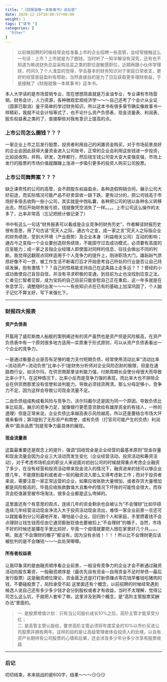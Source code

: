 ```yaml
---
title: "《财报就像一本故事书》读后感"
date: 2020-12-15T18:08:57+08:00
weight: 1
tags: ["读书 "]
categories: [
  "Other"
]
---
```

> 以前做招聘的时候经常会给准备上市的企业招聘一些高管，会经常接触这么一句话：上市？上市就是为了圈钱，当时听了一知半解没有深究，还有也不知道为嘛说财务总监采购总监之类的职位是敏感职位，近期再跟小伙伴学理财，时间久了个人浅显的觉得，学会基本的财务知识对于家庭日常收支，更好的经营家庭盈利有帮助，当然直接目的是为了日后获取更多理财收益，于是接触了《财报就像一本故事书》这本书。
<!--more-->

本人大学读的是市场营销专业，现在想想简直就是万金油专业，专业课有市场营销，财务会计，人力资源，各种微观宏观经济学～～～自己还考了个会计从业证（国家已取消）鉴于简单的学过财务知识，所以这本书有很多章节确实像故事书一样精彩，我就不论会计恒等式了，也不论什么资产负债表，现金流量表、利润表、股东权益表之类的了，直接聊些对我有意识上提高的点。

### 上市公司怎么圈钱？？？
一家企业上市之后发行股票，投资者利用自己的闲置资金购买，对于市场前景良好的企业会因此获得大量资金进入公司账号，正常的企业会利用这些钱进一步投资，比如说收购，并购，研发，怎样都行，然后钱生钱公司变大变大变强变强，市场上发行的股票的市场价值就蹭蹭上涨进一步吸引更多的投资人购买公司股票。

### 上市公司舞弊案？？？
缺乏课责性的公司的高管，会不顾股东权益盈余，各种造假购销合同，展示公司大好前途，而实际情况可能产品不好卖营收一路下跌，更有过分的，把公司钱高于市场好多倍去收购一些小公司，其实就是中饱私囊，各种把公司的钱以各种名义转移出去，然后开始财务报亏损，钱就像凭空消失了一样。。。。上市公司这么操作的太多了，比率非常高（忘记把统计做记录了）

书中有这么一句话“财务报表可以看成是企业竞争的财务历史”，作者解读财报历史很有意思，用了句古话“究天人之际，通古今之变，成一家之言”究天人之际指企业的财务绩效，受到大环境（产业趋势）及企业本身（利益相关公司）互动的影响；通古今之变指一个企业要创造财务绩效，不能固守过去成功模式，必须要有高度的应变能力；成一家之言指企业经理人即使面对同样的信息，往往会做出不同的判断。我觉得这翻观点同样适用于个人竞争力的提升上，刚进职场大门，雄赳赳气昂昂好像不可一世，被工作生活不断毒打后才开始思考自己所处的行业是否让自己持续发展，抱有激情？？？自己的性格能支持自己在这条路上走多远？？？曾经的小成功致使自己盲目自信，并没有寻求积极的变通，到目前为止也没找到应变之法，仁者见仁智者见智，成为宝妈的自己目前只能安慰自己正在重启，这一年多就是在休息学习，调整随时出发～～～～有些知识点在已有的基础上加深巩固了，个人脑子记忆不算太好，写下来强化下。

---

### 财报四大报表
#### 资产负债表
开篇用了威尼斯商人船舰的案例阐述有的资产虽然也是资产但是风险极高，在资产负债表中有一个原则很多地方适用—实质重于形式原则，可以从资产负债表看出一个企业的竞争力。

一是通过衡量企业是否有足够的能力支付短期负债，经常使用流动比率“流动比率=流动资产÷流动负债”比率小于1是财务分析师对企业风险忍耐的极限，但是在通路商行业，如沃尔玛，在供货商那里谈判能力强，付款周期长会使分母很大而导致比率小于1，在这种情况下，比率小反而是竞争力强的表现，而比率大也不排除企业在供货商那里没有信誉和谈判能力，导致必须钱货两清，那么分母足够小，竞争力不足，因为这样会导致公司现金流量不足。

二由负债组成构成看风险与竞争力，沃尔玛戴尔还是因为同一个原因，导致负债比率比较高，展示的竞争力足，就像银行更愿意贷款给有雄厚资金的有钱人，一样的道理）但是正常来说，企业负债比率越高表示风险越高，所以还是要结合市场大环境来看待；第3提到了无形资产和商誉，或有负债（打官司可能产生的负债）利润表中“盈余品质”则是竞争力最具体的展现。

#### 现金流量表 
这篇最重要还是观念上的提升，强调“回收现金是企业经营的最基本原则”现金存量和现金流量会因为企业三大活动而发生变化（企业经营活动，投资活动和筹资活动），对于考虑市场机会的职业人来说面对初创公司的时候就得重点考虑企业融资了多少，在没有经营和投资活动带来现金流入的情况下，融资进来的钱可以够企业撑几年，不能撑到盈利或者进一轮的融资流入那么又得考虑新工作；而对于投资者来说，需要注意一家正常运营的企业，如果应收账款大量增加，或者存货大量增加都是风险极高的，毕竟应收账款数值大且集中的情况下坏账的可能性会很大，而存货会贬值甚至被市场淘汰，很多企业都是这么垮掉的。

这里面还有个有意思的观点，连续几年的资金剩余也会被认为“不会理财”比如华硕连续几年经营活动现金净流入大于投资活动现金流出，难怪一家企业前景一旦还可以就能看到分公司遍地开发，哪怕是小企业。回归到个人和家庭，手里攒着钱不会点理财让钱生钱而任由它通货膨胀贬值也要被扣上“不会理财”的帽子，当然，市场不好的时候还是攥在手里比较好，毕竟一个疫情就要把人困在家里好几个月。。。。啊，我连“不会理财的帽子”都没有，因为没有余钱！！！！所以比不会理财更应该被批判的是不会赚钱～～～此处哭唧唧。

#### 所有者权益表
让我印象深的是由融资顺序看企业前景，一般没有竞争力的企业才会不断通过融资活动向股东筹资，一般融资顺序是（最优先自有资金—自用资金不足时举债—最后发行股票）这是融资顺位理论，资金匮乏还是打打新债赚点零花钱早餐钱吃猪肉的钱，不要碰股票了，风险承受不起
这里面还有个概念，以前招聘的时候经常遇到候选人说自己还有多少多少钱才会分到股权或者才有收益，当时不太理解，觉得公司怎么这么坑，不就把人套牢了嘛，这里涉及到两个概念，是“高阶主管股票奖酬办法”里面的。
> 一. 是股票增值计划：只有当公司股价成长10%之后，高阶主管才能享受分红；<br/>
> 二. 是高管主管认股权，要求高阶主管必须将年度奖金的10%以市价买进公司股票并拥有两年。这样的目的是让高级管理者体会投资人的处境，以自有资产长期持有公司股票的心情和后果，还会涉及多少年分多少次享有股票收益

---

### 后记
叨叨结束，本来挑战的是600字，结果～～～😏😏😏